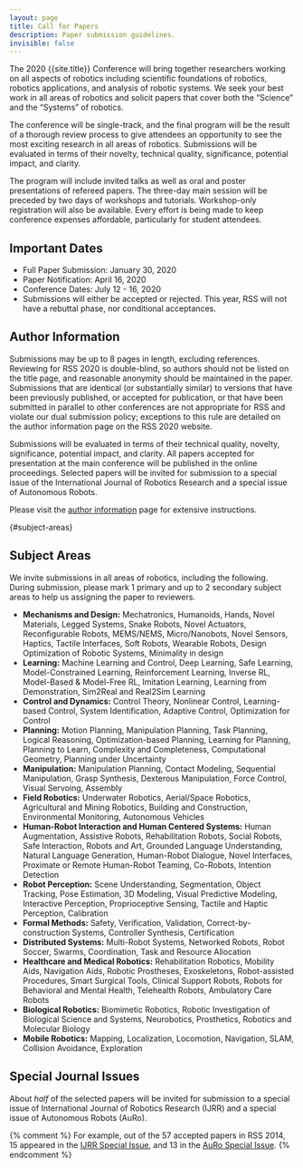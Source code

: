 ```yaml
---
layout: page
title: Call for Papers
description: Paper submission guidelines.
invisible: false
---
```

The 2020 {{site.title}} Conference will bring together researchers working on
all aspects of robotics including scientific foundations of robotics, robotics
applications, and analysis of robotic systems. We seek your best work in all
areas of robotics and solicit papers that cover both the “Science” and the
“Systems” of robotics.

The conference will be single-track, and the final program will be the result of
a thorough review process to give attendees an opportunity to see the most
exciting research in all areas of robotics. Submissions will be evaluated in
terms of their novelty, technical quality, significance, potential impact, and
clarity.

The program will include invited talks as well as oral and poster presentations
of refereed papers. The three-day main session will be preceded by two days of
workshops and tutorials. Workshop-only registration will also be
available. Every effort is being made to keep conference expenses affordable,
particularly for student attendees.

## Important Dates

* Full Paper Submission: January 30, 2020
* Paper Notification: April 16, 2020
* Conference Dates: July 12 - 16, 2020
* Submissions will either be accepted or rejected. This year, RSS will not have a rebuttal phase, nor conditional acceptances.


## Author Information

Submissions may be up to 8 pages in length, excluding references. Reviewing for
RSS 2020 is double-blind, so authors should not be listed on the title page, and
reasonable anonymity should be maintained in the paper. Submissions that are
identical (or substantially similar) to versions that have been previously
published, or accepted for publication, or that have been submitted in parallel
to other conferences are not appropriate for RSS and violate our dual submission
policy; exceptions to this rule are detailed on the author information page on
the RSS 2020 website.

Submissions will be evaluated in terms of their technical quality, novelty,
significance, potential impact, and clarity. All papers accepted for
presentation at the main conference will be published in the online
proceedings. Selected papers will be invited for submission to a special issue
of the International Journal of Robotics Research and a special issue of
Autonomous Robots.

Please visit the [author information]({{site.baseurl}}/information/authorinfo/) page for extensive instructions.

{#subject-areas}

## Subject Areas 

We invite submissions in all areas of robotics, including the
following. During submission, please mark 1 primary and up to 2
secondary subject areas to help us assigning the paper to reviewers.

* **Mechanisms and Design:** Mechatronics, Humanoids, Hands, Novel Materials, Legged Systems, Snake Robots, Novel Actuators, Reconfigurable Robots, MEMS/NEMS, Micro/Nanobots, Novel Sensors, Haptics, Tactile Interfaces, Soft Robots, Wearable Robots, Design Optimization of Robotic Systems, Minimality in design
* **Learning:** Machine Learning and Control, Deep Learning, Safe Learning, Model-Constrained Learning, Reinforcement Learning, Inverse RL, Model-Based & Model-Free RL, Imitation Learning, Learning from Demonstration, Sim2Real and Real2Sim Learning
* **Control and Dynamics:** Control Theory, Nonlinear Control, Learning-based Control, System Identification, Adaptive Control, Optimization for Control
* **Planning:** Motion Planning, Manipulation Planning, Task Planning, Logical Reasoning, Optimization-based Planning, Learning for Planning, Planning to Learn, Complexity and Completeness, Computational Geometry, Planning under Uncertainty
* **Manipulation:** Manipulation Planning, Contact Modeling, Sequential Manipulation, Grasp Synthesis, Dexterous Manipulation, Force Control, Visual Servoing, Assembly
* **Field Robotics:** Underwater Robotics, Aerial/Space Robotics, Agricultural and Mining Robotics, Building and Construction, Environmental Monitoring, Autonomous Vehicles
* **Human-Robot Interaction and Human Centered Systems:** Human Augmentation, Assistive Robots, Rehabilitation Robots, Social Robots, Safe Interaction, Robots and Art, Grounded Language Understanding, Natural Language Generation, Human-Robot Dialogue, Novel Interfaces, Proximate or Remote Human-Robot Teaming, Co-Robots, Intention Detection
* **Robot Perception:** Scene Understanding, Segmentation, Object Tracking, Pose Estimation, 3D Modeling, Visual Predictive Modeling, Interactive Perception, Proprioceptive Sensing, Tactile and Haptic Perception, Calibration
* **Formal Methods:** Safety, Verification, Validation, Correct-by-construction Systems, Controller Synthesis, Certification
* **Distributed Systems:** Multi-Robot Systems, Networked Robots, Robot Soccer, Swarms, Coordination, Task and Resource Allocation
* **Healthcare and Medical Robotics:** Rehabilitation Robotics, Mobility Aids, Navigation Aids, Robotic Prostheses, Exoskeletons, Robot-assisted Procedures, Smart Surgical Tools, Clinical Support Robots, Robots for Behavioral and Mental Health, Telehealth Robots, Ambulatory Care Robots
* **Biological Robotics:** Biomimetic Robotics, Robotic Investigation of Biological Science and Systems, Neurobotics, Prosthetics, Robotics and Molecular Biology
* **Mobile Robotics:** Mapping, Localization, Locomotion, Navigation, SLAM, Collision Avoidance, Exploration


## Special Journal Issues

About _half_ of the selected papers will be invited for submission to a special issue of International Journal of Robotics Research (IJRR) and a special issue of Autonomous Robots (AuRo).

{% comment %}
For example, out of the 57 accepted papers in RSS 2014, 15 appeared in the [IJRR Special Issue](http://ijr.sagepub.com/content/35/1-3.toc), and 13 in the [AuRo Special Issue](http://link.springer.com/journal/10514/39/3/page/1).
{% endcomment %}
